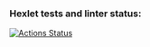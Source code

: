 ### Hexlet tests and linter status:
[![Actions Status](https://github.com/jsteacat/frontend-project-46/actions/workflows/hexlet-check.yml/badge.svg)](https://github.com/jsteacat/frontend-project-46/actions)
